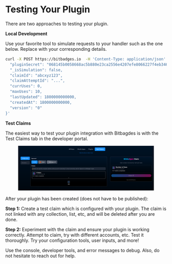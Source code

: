 # Testing Your Plugin

There are two approaches to testing your plugin.

**Local Development**

Use your favorite tool to simulate requests to your handler such as the one below. Replace with your corresponding details.

```bash
curl -X POST https://bitbadges.io  -H 'Content-Type: application/json' -d '{
  "pluginSecret": "068145b0058668ac5b880e23ca2556e4207efe8066227f4eb3466a6b0d16daa4",
  "_isSimulation": false,
  "claimId": "abcxyz123",
  "claimAttemptId": "...",
  "currUses": 0,
  "maxUses": 10,
  "lastUpdated": 1800000000000,
  "createdAt": 1800000000000,
  "version": "0"
}'
```

**Test Claims**

The easiest way to test your plugin integration with Bitbagdes is with the Test Claims tab in the developer portal.

<figure><img src="../../../../.gitbook/assets/image (8).png" alt=""><figcaption></figcaption></figure>

After your plugin has been created (does not have to be published):

**Step 1:** Create a test claim which is configured with your plugin. The claim is not linked with any collection, list, etc, and will be deleted after you are done.

**Step 2:** Experiment with the claim and ensure your plugin is working correctly. Attempt to claim, try with different accounts, etc. Test it thoroughly. Try your configuration tools, user inputs, and more!

Use the console, developer tools, and error messages to debug. Also, do not hesitate to reach out for help.
